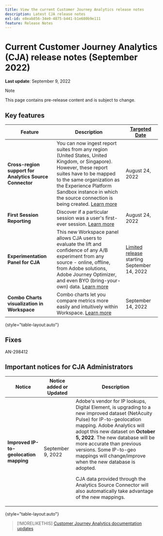 ```yaml
---
title: View the current Customer Journey Analytics release notes
description: Latest CJA release notes
exl-id: e8eab856-34e0-4875-b441-b1e680b9e111
feature: Release Notes
---
```

# Current Customer Journey Analytics (CJA) release notes (September 2022)

**Last update**: September 9, 2022

>[!NOTE]
>
>This page contains pre-release content and is subject to change.

## Key features

| Feature | Description | [Targeted Date](/help/release-notes/releases.md) |
| ----------- | ---------- | ----- |
| **Cross-region support for Analytics Source Connector** | You can now ingest report suites from any region (United States, United Kingdom, or Singapore). However, these report suites have to be mapped to the same organization as the Experience Platform Sandbox instance in which the source connection is being created. [Learn more](https://experienceleague.adobe.com/docs/experience-platform/sources/ui-tutorials/create/adobe-applications/analytics.html?lang=en) | August 24, 2022 |
| **First Session Reporting** | Discover if a particular session was a user's first-ever session. [Learn more](/help/data-views/data-views-usecases.md) | August 24, 2022 |
| **Experimentation Panel for CJA** | This new Workspace panel allows CJA users to evaluate the lift and confidence of any A/B experiment from any source - online, offline, from Adobe solutions, Adobe Journey Optimizer, and even BYO (bring-your-own) data. [Learn more](/help/analysis-workspace/c-panels/experimentation.md) | [Limited release](/help/release-notes/releases.md) starting September 14, 2022 |
| **Combo Charts visualization in Workspace** |  Combo charts let you compare metrics more easily and intuitively within Workspace. [Learn more](https://experienceleague.adobe.com/docs/analytics-platform/using/cja-workspace/visualizations/combo-charts.html?lang=en)  | September 14, 2022 |

{style="table-layout:auto"}

## Fixes

AN-298412

## Important notices for CJA Administrators

| Notice | Notice added or Updated | Description |
| --- | --- | --- |
| **Improved IP-to-geolocation mapping** | September 9, 2022 | Adobe's vendor for IP lookups, Digital Element, is upgrading to a new improved dataset (NetAcuity Pulse) for IP-to-geolocation mapping. Adobe Analytics will adopt this new dataset on **October 5, 2022**. The new database will be more accurate than previous versions. Some IP-to-geo mappings will change/improve when the new database is adopted.<p> CJA data provided through the Analytics Source Connector will also automatically take advantage of the new mappings. |

{style="table-layout:auto"}

>[!MORELIKETHIS]
>[Customer Journey Analytics documentation updates](/help/release-notes/doc-changes.md)

